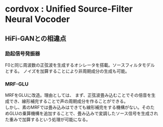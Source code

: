 # cordvox : Unified Source-Filter Neural Vocoder

## HiFi-GANとの相違点
### 励起信号発振器
F0と同じ周波数の正弦波を生成するオシレータを搭載。ソースフィルタモデルとする。
ノイズを加算することにより非周期成分の生成も可能。

### MRF-GLU
MRFをGLUに改造。理由としては、
まず、正弦波畳み込むことでその倍音を生成でき、線形補完することで声の周期成分を作ることができる。  
しかし、素のMRFでは畳み込みはできても線形補完をする機構がない。そのためGLUの乗算機構を追加することで、畳み込みで変調したソース信号を生成された重みで加算するという処理が可能になる。
